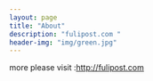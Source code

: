 ```yaml
---
layout: page
title: "About"
description: "fulipost.com "
header-img: "img/green.jpg"
---
```

more please visit :http://fulipost.com




